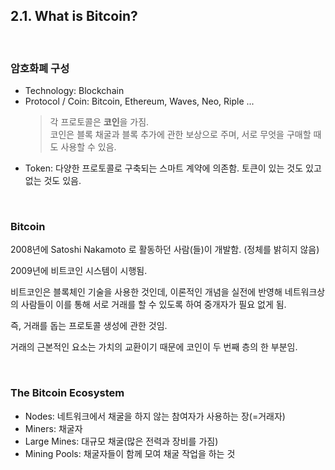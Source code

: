 ## 2.1. What is Bitcoin?

<br>

### 암호화폐 구성

- Technology: Blockchain
- Protocol / Coin: Bitcoin, Ethereum, Waves, Neo, Riple ...
  > 각 프로토콜은 **코인**을 가짐.<br>
  > 코인은 블록 채굴과 블록 추가에 관한 보상으로 주며, 서로 무엇을 구매할 때도 사용할 수 있음.
- Token: 다양한 프로토콜로 구축되는 스마트 계약에 의존함. 토큰이 있는 것도 있고 없는 것도 있음.

<br>

### Bitcoin

2008년에 Satoshi Nakamoto 로 활동하던 사람(들)이 개발함. (정체를 밝히지 않음)

2009년에 비트코인 시스템이 시행됨. 

비트코인은 블록체인 기술을 사용한 것인데,
이론적인 개념을 실전에 반영해 네트워크상의 사람들이 이를 통해 서로 거래를 할 수 있도록 하여
중개자가 필요 없게 됨.

즉, 거래를 돕는 프로토콜 생성에 관한 것임.

거래의 근본적인 요소는 가치의 교환이기 때문에 코인이 두 번째 층의 한 부분임.


<br>

### The Bitcoin Ecosystem

- Nodes: 네트워크에서 채굴을 하지 않는 참여자가 사용하는 장(=거래자)
- Miners: 채굴자
- Large Mines: 대규모 채굴(많은 전력과 장비를 가짐)
- Mining Pools: 채굴자들이 함께 모여 채굴 작업을 하는 것 